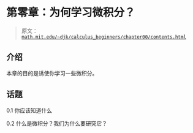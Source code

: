 # 第零章：为何学习微积分？

> 原文： [`math.mit.edu/~djk/calculus_beginners/chapter00/contents.html`](http://math.mit.edu/~djk/calculus_beginners/chapter00/contents.html)

## 介绍

本章的目的是诱使你学习一些微积分。

## 话题

0.1 你应该知道什么

0.2 什么是微积分？我们为什么要研究它？